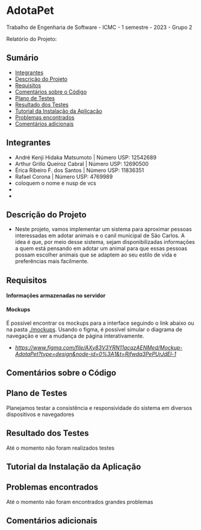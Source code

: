 # AdotaPet
Trabalho de Engenharia de Software - ICMC - 1 semestre - 2023 - Grupo 2



Relatório do Projeto:

## Sumário
* [Integrantes](#integrantes)
* [Descrição do Projeto](#descrição-do-projeto)
* [Requisitos](#requisitos)
* [Comentários sobre o Código](#comentários-sobre-o-código)
* [Plano de Testes](#plano-de-testes)
* [Resultado dos Testes](#resultado-dos-testes)
* [Tutorial da Instalação da Aplicação](#tutorial-da-instalação-da-aplicação)
* [Problemas encontrados](#problemas-encontrados)
* [Comentários adicionais](#comentários-adicionais)  

## Integrantes
 - André Kenji Hidaka Matsumoto | Número USP: 12542689
 - Arthur Grillo Queiroz Cabral  | Número USP: 12690500
 - Érica Ribeiro F. dos Santos   | Número USP: 11836351
 - Rafael Corona  |  Número USP: 4769989
 - coloquem o nome e nusp de vcs
 -
 -
 
 ## Descrição do Projeto
- Neste projeto, vamos implementar um sistema para aproximar pessoas interessadas em adotar animais e o canil municipal de São Carlos. A idea é que, por meio desse sistema, sejam disponibilizadas informações a quem está pensando em adotar um animal para que essas pessoas possam escolher animais que se adaptem ao seu estilo de vida e preferências mais facilmente.

## Requisitos


#### Informações armazenadas no servidor


#### Mockups
É possível encontrar os mockups para a interface seguindo o link abaixo ou na pasta [./mockups](../master/Mockups). Usando o figma, é possível simular o diagrama de navegação e ver a mudança de página interativamente.  
 
 - *https://www.figma.com/file/AXy83V3YRN11acqzAENMed/Mockup-AdotaPet?type=design&node-id=0%3A1&t=Rjfwdq3PePUrJdEl-1*


## Comentários sobre o Código

## Plano de Testes   
Planejamos testar a consistência e responsividade do sistema em diversos dispositivos e navegadores
## Resultado dos Testes  
Até o momento não foram realizados testes
## Tutorial da Instalação da Aplicação  
## Problemas encontrados  
Até o momento não foram encontrados grandes problemas
## Comentários adicionais  
